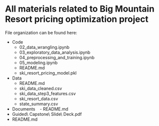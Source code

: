 # All materials related to Big Mountain Resort pricing optimization project




File organization can be found here: 

- Code
   - 02_data_wrangling.ipynb
   - 03_exploratory_data_analysis.ipynb
   - 04_preprocessing_and_training.ipynb
   - 05_modeling.ipynb
   -  README.md
   -  ski_resort_pricing_model.pkl
- Data
	- README.md
	- ski_data_cleaned.csv
	- ski_data_step3_features.csv
	- ski_resort_data.csv
	- state_summary.csv
- Documents
    - README.md
- Guided\ Capstone\ Slide\ Deck.pdf
- README.md
